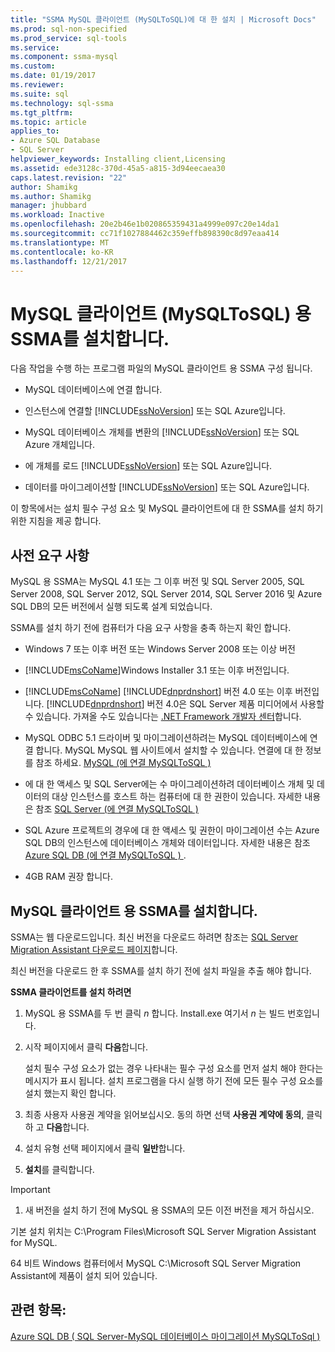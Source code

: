 ```yaml
---
title: "SSMA MySQL 클라이언트 (MySQLToSQL)에 대 한 설치 | Microsoft Docs"
ms.prod: sql-non-specified
ms.prod_service: sql-tools
ms.service: 
ms.component: ssma-mysql
ms.custom: 
ms.date: 01/19/2017
ms.reviewer: 
ms.suite: sql
ms.technology: sql-ssma
ms.tgt_pltfrm: 
ms.topic: article
applies_to:
- Azure SQL Database
- SQL Server
helpviewer_keywords: Installing client,Licensing
ms.assetid: ede3128c-370d-45a5-a815-3d94eecaea30
caps.latest.revision: "22"
author: Shamikg
ms.author: Shamikg
manager: jhubbard
ms.workload: Inactive
ms.openlocfilehash: 20e2b46e1b020865359431a4999e097c20e14da1
ms.sourcegitcommit: cc71f1027884462c359effb898390c8d97eaa414
ms.translationtype: MT
ms.contentlocale: ko-KR
ms.lasthandoff: 12/21/2017
---
```

# <a name="installing-ssma-for-mysql-client-mysqltosql"></a>MySQL 클라이언트 (MySQLToSQL) 용 SSMA를 설치합니다.
다음 작업을 수행 하는 프로그램 파일의 MySQL 클라이언트 용 SSMA 구성 됩니다.  
  
-   MySQL 데이터베이스에 연결 합니다.  
  
-   인스턴스에 연결할 [!INCLUDE[ssNoVersion](../../includes/ssnoversion_md.md)] 또는 SQL Azure입니다.  
  
-   MySQL 데이터베이스 개체를 변환의 [!INCLUDE[ssNoVersion](../../includes/ssnoversion_md.md)] 또는 SQL Azure 개체입니다.  
  
-   에 개체를 로드 [!INCLUDE[ssNoVersion](../../includes/ssnoversion_md.md)] 또는 SQL Azure입니다.  
  
-   데이터를 마이그레이션할 [!INCLUDE[ssNoVersion](../../includes/ssnoversion_md.md)] 또는 SQL Azure입니다.  
  
이 항목에서는 설치 필수 구성 요소 및 MySQL 클라이언트에 대 한 SSMA를 설치 하기 위한 지침을 제공 합니다.  
  
## <a name="prerequisites"></a>사전 요구 사항  
MySQL 용 SSMA는 MySQL 4.1 또는 그 이후 버전 및 SQL Server 2005, SQL Server 2008, SQL Server 2012, SQL Server 2014, SQL Server 2016 및 Azure SQL DB의 모든 버전에서 실행 되도록 설계 되었습니다.  
  
SSMA를 설치 하기 전에 컴퓨터가 다음 요구 사항을 충족 하는지 확인 합니다.  
  
-   Windows 7 또는 이후 버전 또는 Windows Server 2008 또는 이상 버전  
  
-   [!INCLUDE[msCoName](../../includes/msconame_md.md)]Windows Installer 3.1 또는 이후 버전입니다.  
  
-   [!INCLUDE[msCoName](../../includes/msconame_md.md)] [!INCLUDE[dnprdnshort](../../includes/dnprdnshort_md.md)] 버전 4.0 또는 이후 버전입니다. [!INCLUDE[dnprdnshort](../../includes/dnprdnshort_md.md)] 버전 4.0은 SQL Server 제품 미디어에서 사용할 수 있습니다. 가져올 수도 있습니다는 [.NET Framework 개발자 센터](http://go.microsoft.com/fwlink/?LinkId=48882)합니다.  
  
-   MySQL ODBC 5.1 드라이버 및 마이그레이션하려는 MySQL 데이터베이스에 연결 합니다. MySQL MySQL 웹 사이트에서 설치할 수 있습니다. 연결에 대 한 정보를 참조 하세요. [MySQL &#40;에 연결 MySQLToSQL &#41;](../../ssma/mysql/connecting-to-mysql-mysqltosql.md)  
  
-   에 대 한 액세스 및 SQL Server에는 수 마이그레이션하려 데이터베이스 개체 및 데이터의 대상 인스턴스를 호스트 하는 컴퓨터에 대 한 권한이 있습니다. 자세한 내용은 참조 [SQL Server &#40;에 연결 MySQLToSQL &#41;](../../ssma/mysql/connecting-to-sql-server-mysqltosql.md)  
  
-   SQL Azure 프로젝트의 경우에 대 한 액세스 및 권한이 마이그레이션 수는 Azure SQL DB의 인스턴스에 데이터베이스 개체와 데이터입니다. 자세한 내용은 참조 [Azure SQL DB &#40;에 연결 MySQLToSQL &#41; ](../../ssma/mysql/connecting-to-azure-sql-db-mysqltosql.md).  
  
-   4GB RAM 권장 합니다.  
  
## <a name="installing-ssma-for-mysql-client"></a>MySQL 클라이언트 용 SSMA를 설치합니다.  
SSMA는 웹 다운로드입니다. 최신 버전을 다운로드 하려면 참조는 [SQL Server Migration Assistant 다운로드 페이지](http://aka.ms/ssmaformysql)합니다.  
  
최신 버전을 다운로드 한 후 SSMA를 설치 하기 전에 설치 파일을 추출 해야 합니다.  
  
**SSMA 클라이언트를 설치 하려면**  
  
1.  MySQL 용 SSMA를 두 번 클릭  *n* 합니다. Install.exe 여기서  *n*  는 빌드 번호입니다.  
  
2.  시작 페이지에서 클릭 **다음**합니다.  
  
    설치 필수 구성 요소가 없는 경우 나타내는 필수 구성 요소를 먼저 설치 해야 한다는 메시지가 표시 됩니다. 설치 프로그램을 다시 실행 하기 전에 모든 필수 구성 요소를 설치 했는지 확인 합니다.  
  
3.  최종 사용자 사용권 계약을 읽어보십시오. 동의 하면 선택 **사용권 계약에 동의**, 클릭 하 고 **다음**합니다.  
  
4.  설치 유형 선택 페이지에서 클릭 **일반**합니다.  
  
5.  **설치**를 클릭합니다.  
  
> [!IMPORTANT]  
> 1.  새 버전을 설치 하기 전에 MySQL 용 SSMA의 모든 이전 버전을 제거 하십시오.  
  
기본 설치 위치는 C:\Program Files\Microsoft SQL Server Migration Assistant for MySQL.  
  
64 비트 Windows 컴퓨터에서 MySQL C:\Microsoft SQL Server Migration Assistant에 제품이 설치 되어 있습니다.  
  
## <a name="see-also"></a>관련 항목:  
[Azure SQL DB &#40; SQL Server-MySQL 데이터베이스 마이그레이션 MySQLToSql &#41;](../../ssma/mysql/migrating-mysql-databases-to-sql-server-azure-sql-db-mysqltosql.md)  
  
